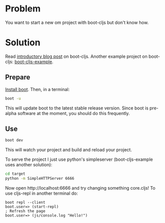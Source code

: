 # Problem

You want to start a new om project with boot-cljs but don't know how.

# Solution

Read [introductory blog post][blog-post] on boot-cljs.
Another example project on boot-cljs: [boot-cljs-example].

## Prepare

[Install boot][installboot].  Then, in a terminal:

```bash
boot -u
```

This will update boot to the latest stable release version. Since boot is
pre-alpha software at the moment, you should do this frequently.

## Use

```bash
boot dev
```

This will watch your project and build and reload your project.

To serve the project I just use python's simpleserver
(boot-cljs-example uses another solution):

```bash
cd target
python -m SimpleHTTPServer 6666
```

Now open http://localhost:6666 and try changing something core.cljs!
To use cljs-repl in another terminal do:

```
boot repl --client
boot.user=> (start-repl)
; Refresh the page
boot.user=> (js/console.log "Hello!")
```

[installboot]:       https://github.com/boot-clj/boot#install
[blog-post]:         http://adzerk.com/blog/2014/11/clojurescript-builds-rebooted/
[boot]:              https://github.com/boot-clj/boot
[boot-cljs-example]: https://github.com/adzerk/boot-cljs-example
